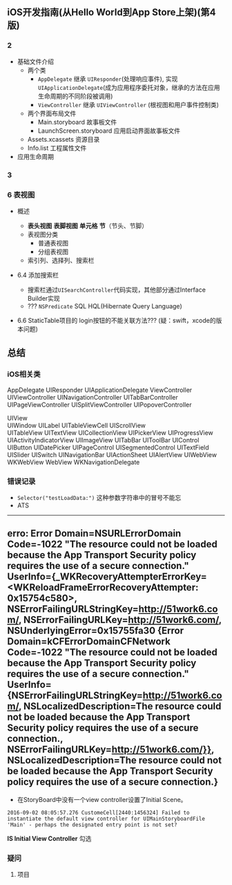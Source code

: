 iOS开发指南(从Hello World到App Store上架)(第4版)
---------------------------------------------

### 2 
- 基础文件介绍
    + 两个类  
        * `AppDelegate` 继承 `UIResponder`(处理响应事件), 实现 `UIApplicationDelegate`(成为应用程序委托对象，继承的方法在应用生命周期的不同阶段被调用)  
        * `ViewController` 继承 `UIViewController` (根视图和用户事件控制类)
    + 两个界面布局文件
        * Main.storyboard 故事板文件
        * LaunchScreen.storyboard 应用启动界面故事板文件
    + Assets.xcassets 资源目录
    + Info.list 工程属性文件 
- 应用生命周期 


### 3 

### 6 表视图
- 概述
    + **表头视图** **表脚视图** **单元格** **节**（节头、节脚）
    + 表视图分类
        * 普通表视图
        * 分组表视图
    + 索引列、选择列、搜索栏

- 6.4 添加搜索栏 
    + 搜索栏通过`UISearchController`代码实现，其他部分通过Interface Builder实现
    + ??? `NSPredicate`   SQL HQL(Hibernate Query Language)

- 6.6 StaticTable项目的 login按钮的不能关联方法??? (疑：swift，xcode的版本问题)



总结
-------------------------------
### iOS相关类
AppDelegate UIResponder <Pr>UIApplicationDelegate
ViewController UIViewController UINavigationController UITabBarController UIPageViewController UISplitViewController UIPopoverController

UIView  
    UIWindow
    UILabel
    UITableViewCell
    UIScrollView    
        UITableView UITextView UICollectionView
    UIPickerView
    UIProgressView
    UIActivityIndicatorView
    UIImageView
    UITabBar 
    UIToolBar
    UIControl   
        UIButton UIDatePicker UIPageControl UISegmentedControl UITextField UISlider UISwitch 
    UINavigationBar
    UIActionSheet
    UIAlertView
    UIWebView   WKWebView WebView
        WKNavigationDelegate 



### 错误记录 
- `Selector("testLoadData:")` 这种参数字符串中的冒号不能忘
- ATS 
---- 
erro: Error Domain=NSURLErrorDomain Code=-1022 "The resource could not be loaded because the App Transport Security policy requires the use of a secure connection." UserInfo={_WKRecoveryAttempterErrorKey=<WKReloadFrameErrorRecoveryAttempter: 0x15754c580>, NSErrorFailingURLStringKey=http://51work6.com/, NSErrorFailingURLKey=http://51work6.com/, NSUnderlyingError=0x15755fa30 {Error Domain=kCFErrorDomainCFNetwork Code=-1022 "The resource could not be loaded because the App Transport Security policy requires the use of a secure connection." UserInfo={NSErrorFailingURLStringKey=http://51work6.com/, NSLocalizedDescription=The resource could not be loaded because the App Transport Security policy requires the use of a secure connection., NSErrorFailingURLKey=http://51work6.com/}}, NSLocalizedDescription=The resource could not be loaded because the App Transport Security policy requires the use of a secure connection.}
-----
- 在StoryBoard中没有一个view controller设置了Initial Scene。
``````
2016-09-02 08:05:57.276 CustomeCell[2440:1456324] Failed to instantiate the default view controller for UIMainStoryboardFile 'Main' - perhaps the designated entry point is not set?
``````
**IS Initial View Controller** 勾选



### 疑问
1. 项目





